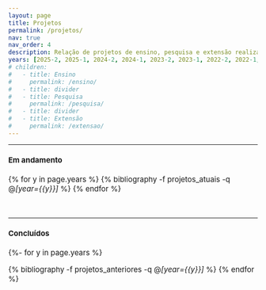 ```yaml
---
layout: page
title: Projetos
permalink: /projetos/
nav: true
nav_order: 4
description: Relação de projetos de ensino, pesquisa e extensão realizados pelo professor Mario Lemes.
years: [2025-2, 2025-1, 2024-2, 2024-1, 2023-2, 2023-1, 2022-2, 2022-1, 2021-2, 2021-1, 2020-2, 2020-1,2019-2, 2019-1, 2018-2, 2018-1, 2017-2, 2017-1, 2016-2, 2016-1, 2015-2, 2015-1, 2014-2]
# children: 
#   - title: Ensino
#     permalink: /ensino/
#   - title: divider
#   - title: Pesquisa
#     permalink: /pesquisa/
#   - title: divider
#   - title: Extensão
#     permalink: /extensao/
---
```


<hr>

<span style="font-size:15px">

<h4>Em andamento</h4>

<div class="publications">

{% for y in page.years  %}
  {% bibliography -f projetos_atuais -q @*[year={{y}}]* %}
{% endfor %}

</div>

  <br>

 <hr>

<span style="font-size:15px">

<h4>Concluídos</h4>

<div class="publications">

{%- for y in page.years %}
  <!-- <h2 class="year">{{y}}</h2> -->
  {% bibliography -f projetos_anteriores -q @*[year={{y}}]* %}
{% endfor %}

</div>


